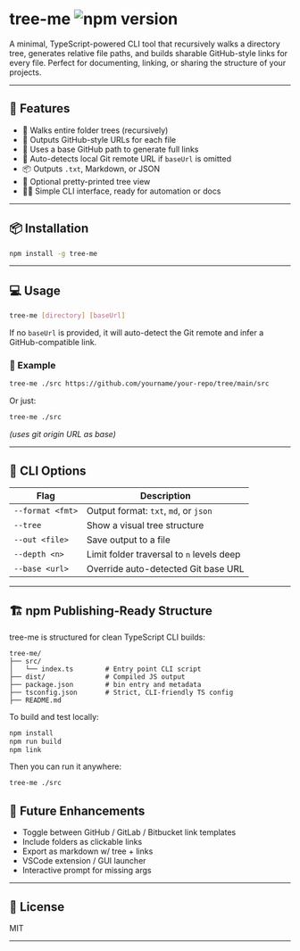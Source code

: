 # tree-me ![npm version](https://img.shields.io/npm/v/tree-me)

A minimal, TypeScript-powered CLI tool that recursively walks a directory tree, generates relative file paths, and builds sharable GitHub-style links for every file. Perfect for documenting, linking, or sharing the structure of your projects.

---

## 🚀 Features

- 📁 Walks entire folder trees (recursively)
- 🔗 Outputs GitHub-style URLs for each file
- 🧭 Uses a base GitHub path to generate full links
- 🧠 Auto-detects local Git remote URL if `baseUrl` is omitted
- 📦 Outputs `.txt`, Markdown, or JSON
- 🌲 Optional pretty-printed tree view
- 🧑‍💻 Simple CLI interface, ready for automation or docs

---

## 📦 Installation

```bash
npm install -g tree-me
```

---

## 💻 Usage

```bash
tree-me [directory] [baseUrl]
```

If no `baseUrl` is provided, it will auto-detect the Git remote and infer a GitHub-compatible link.

### 🔧 Example

```bash
tree-me ./src https://github.com/yourname/your-repo/tree/main/src
```

Or just:

```bash
tree-me ./src
```

_(uses git origin URL as base)_

---

## 📄 CLI Options

| Flag             | Description                               |
| ---------------- | ----------------------------------------- |
| `--format <fmt>` | Output format: `txt`, `md`, or `json`     |
| `--tree`         | Show a visual tree structure              |
| `--out <file>`   | Save output to a file                     |
| `--depth <n>`    | Limit folder traversal to `n` levels deep |
| `--base <url>`   | Override auto-detected Git base URL       |

---

## 🏗️ npm Publishing-Ready Structure

tree-me is structured for clean TypeScript CLI builds:

```
tree-me/
├── src/
│   └── index.ts        # Entry point CLI script
├── dist/               # Compiled JS output
├── package.json        # bin entry and metadata
├── tsconfig.json       # Strict, CLI-friendly TS config
├── README.md
```

To build and test locally:

```bash
npm install
npm run build
npm link
```

Then you can run it anywhere:

```bash
tree-me ./src
```

## 🧠 Future Enhancements

- Toggle between GitHub / GitLab / Bitbucket link templates
- Include folders as clickable links
- Export as markdown w/ tree + links
- VSCode extension / GUI launcher
- Interactive prompt for missing args

---

## 📝 License

MIT

---
